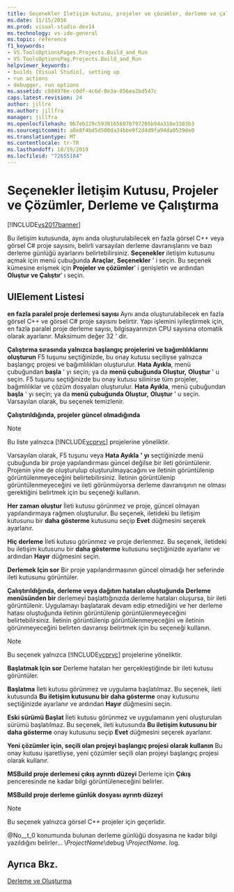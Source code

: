 ```yaml
---
title: Seçenekler Iletişim kutusu, projeler ve çözümler, derleme ve çalıştırma | Microsoft Docs
ms.date: 11/15/2016
ms.prod: visual-studio-dev14
ms.technology: vs-ide-general
ms.topic: reference
f1_keywords:
- VS.ToolsOptionsPages.Projects.Build_and_Run
- VS.ToolsOptionsPag.Projects.Build_and_Run
helpviewer_keywords:
- builds [Visual Studio], setting up
- run actions
- debugger, run options
ms.assetid: c884976e-c0df-4c6d-8e3a-856ea2bd547c
caps.latest.revision: 24
author: jillre
ms.author: jillfra
manager: jillfra
ms.openlocfilehash: 9b7eb229c5938165607b797205b94a318e3303b3
ms.sourcegitcommit: a8e8f4bd5d508da34bbe9f2d4d9fa94da0539de0
ms.translationtype: MT
ms.contentlocale: tr-TR
ms.lasthandoff: 10/19/2019
ms.locfileid: "72655184"
---
```

# <a name="options-dialog-box--projects-and-solutions-build-and-run"></a>Seçenekler İletişim Kutusu, Projeler ve Çözümler, Derleme ve Çalıştırma
[!INCLUDE[vs2017banner](../../includes/vs2017banner.md)]

Bu iletişim kutusunda, aynı anda oluşturulabilecek en fazla görsel C++ veya görsel C# proje sayısını, belirli varsayılan derleme davranışlarını ve bazı derleme günlüğü ayarlarını belirtebilirsiniz. **Seçenekler** iletişim kutusunu açmak için menü çubuğunda **Araçlar**, **Seçenekler** ' i seçin. Bu seçenek kümesine erişmek için **Projeler ve çözümler**' i genişletin ve ardından **Oluştur ve Çalıştır**' ı seçin.

## <a name="uielement-list"></a>UIElement Listesi
 **en fazla paralel proje derlemesi sayısı** Aynı anda oluşturulabilecek en fazla görsel C++ ve görsel C# proje sayısını belirtir. Yapı işlemini iyileştirmek için, en fazla paralel proje derleme sayısı, bilgisayarınızın CPU sayısına otomatik olarak ayarlanır. Maksimum değer 32 ' dir.

 **Çalıştırma sırasında yalnızca başlangıç projelerini ve bağımlılıklarını oluşturun** F5 tuşunu seçtiğinizde, bu onay kutusu seçiliyse yalnızca başlangıç projesi ve bağımlılıkları oluşturulur. **Hata Ayıkla**, menü çubuğundan **başla** ' yı seçin; ya da **menü çubuğunda Oluştur,** **Oluştur** ' u seçin. F5 tuşunu seçtiğinizde bu onay kutusu silinirse tüm projeler, bağımlılıklar ve çözüm dosyaları oluşturulur. **Hata Ayıkla**, menü çubuğundan **başla** ' yı seçin; ya da **menü çubuğunda Oluştur,** **Oluştur** ' u seçin. Varsayılan olarak, bu seçenek temizlenir.

 **Çalıştırıldığında, projeler güncel olmadığında**
 > [!NOTE]
> Bu liste yalnızca [!INCLUDE[vcprvc](../../includes/vcprvc-md.md)] projelerine yöneliktir.

 Varsayılan olarak, F5 tuşunu veya **Hata Ayıkla** **' yı** seçtiğinizde menü çubuğunda bir proje yapılandırması güncel değilse bir ileti görüntülenir. Projenin yine de oluşturulup oluşturulmayacağını ve iletinin görüntülenip görüntülenmeyeceğini belirtebilirsiniz. İletinin görüntülenip görüntülenmeyeceğini ve ileti görünmüyorsa derleme davranışının ne olması gerektiğini belirtmek için bu seçeneği kullanın.

 **Her zaman oluştur** İleti kutusu görünmez ve proje, güncel olmayan yapılandırmaya rağmen oluşturulur. Bu seçenek, iletideki bu iletişim kutusunu bir **daha gösterme** kutusunu seçip **Evet** düğmesini seçerek ayarlanır.

 **Hiç derleme** İleti kutusu görünmez ve proje derlenmez. Bu seçenek, iletideki bu iletişim kutusunu bir **daha gösterme** kutusunu seçtiğinizde ayarlanır ve ardından **Hayır** düğmesini seçin.

 **Derlemek Için sor** Bir proje yapılandırmasının güncel olmadığı her seferinde ileti kutusunu görüntüler.

 **Çalıştırıldığında, derleme veya dağıtım hataları oluştuğunda** **Derleme menüsünden bir** derlemeyi başlattığınızda derleme hataları oluşursa, bir ileti görüntülenir. Uygulamayı başlatarak devam edip etmediğini ve her derleme hatası oluştuğunda iletinin görüntülenip görüntülenmeyeceğini belirtebilirsiniz. İletinin görüntülenip görüntülenmeyeceğini ve iletinin görünmeyeceğini belirten davranışı belirtmek için bu seçeneği kullanın.

> [!NOTE]
> Bu seçenek yalnızca [!INCLUDE[vcprvc](../../includes/vcprvc-md.md)] projelerine yöneliktir.

 **Başlatmak Için sor** Derleme hataları her gerçekleştiğinde bir ileti kutusu görüntüler.

 **Başlatma** İleti kutusu görünmez ve uygulama başlatılmaz. Bu seçenek, ileti kutusunda **Bu iletişim kutusunu bir daha gösterme** onay kutusunu seçtiğinizde ayarlanır ve ardından **Hayır** düğmesini seçin.

 **Eski sürümü Başlat** İleti kutusu görünmez ve uygulamanın yeni oluşturulan sürümü başlatılmaz. Bu seçenek, ileti kutusunda **Bu iletişim kutusunu bir daha gösterme** onay kutusunu seçip **Evet** düğmesini seçerek ayarlanır.

 **Yeni çözümler için, seçili olan projeyi başlangıç projesi olarak kullanın** Bu onay kutusu işaretliyse, yeni çözümler seçili olan projeyi başlangıç projesi olarak kullanır.

 **MSBuild proje derlemesi çıkış ayrıntı düzeyi** Derleme için **Çıkış** penceresinde ne kadar bilgi görüntüleneceğini belirler.

 **MSBuild proje derleme günlük dosyası ayrıntı düzeyi**
 > [!NOTE]
> Bu seçenek yalnızca görsel C++ projeler için geçerlidir.

 @No__t_0 konumunda bulunan derleme günlüğü dosyasına ne kadar bilgi yazıldığını belirler... \\*ProjectName*\debug \\*ProjectName*. log.

## <a name="see-also"></a>Ayrıca Bkz.
 [Derleme ve Oluşturma](../../ide/compiling-and-building-in-visual-studio.md)
